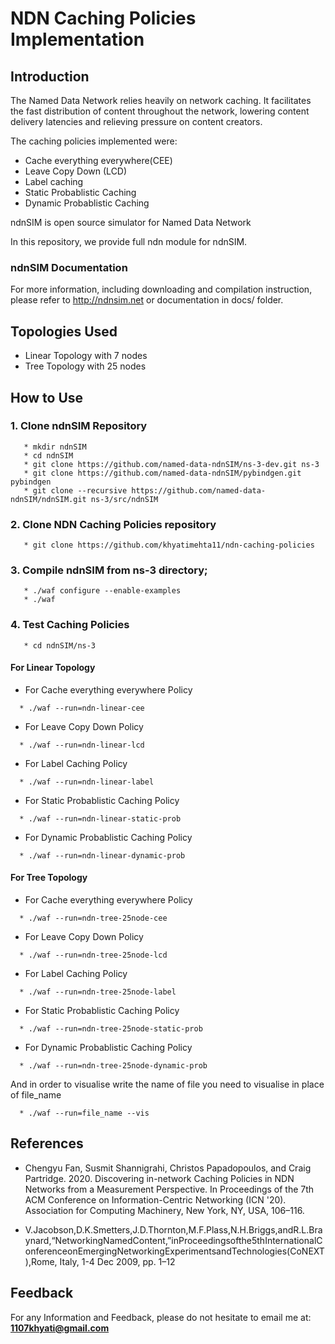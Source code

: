 # NDN Caching Policies Implementation

## Introduction

The Named Data Network relies heavily on network caching. It facilitates the fast distribution of
content throughout the network, lowering content delivery latencies and relieving pressure on content
creators.

The caching policies implemented were:

- Cache everything everywhere(CEE)
- Leave Copy Down (LCD)
- Label caching
- Static Probablistic Caching
- Dynamic Probablistic Caching


ndnSIM is open source simulator for Named Data Network

In this repository, we provide full ndn module for ndnSIM.




### ndnSIM Documentation
For more information, including downloading and compilation instruction, please refer to http://ndnsim.net or documentation in docs/ folder.

## Topologies Used

- Linear Topology with 7 nodes
- Tree Topology with 25 nodes
## How to Use

### 1. Clone ndnSIM Repository
```
   * mkdir ndnSIM
   * cd ndnSIM
   * git clone https://github.com/named-data-ndnSIM/ns-3-dev.git ns-3
   * git clone https://github.com/named-data-ndnSIM/pybindgen.git pybindgen
   * git clone --recursive https://github.com/named-data-ndnSIM/ndnSIM.git ns-3/src/ndnSIM
```
### 2. Clone NDN Caching Policies repository
```
   * git clone https://github.com/khyatimehta11/ndn-caching-policies
```
### 3. Compile ndnSIM from ns-3 directory; 
```
   * ./waf configure --enable-examples
   * ./waf
```

### 4. Test Caching Policies
```
   * cd ndnSIM/ns-3
```   
#### For Linear Topology

   - For Cache everything everywhere Policy
 ```
   * ./waf --run=ndn-linear-cee
```  
  - For Leave Copy Down Policy
 ```
   * ./waf --run=ndn-linear-lcd
``` 
  - For Label Caching Policy
 ```
   * ./waf --run=ndn-linear-label
``` 
  - For Static Probablistic Caching Policy
 ```
   * ./waf --run=ndn-linear-static-prob
``` 
  - For Dynamic Probablistic Caching Policy
 ```
   * ./waf --run=ndn-linear-dynamic-prob
```  
#### For Tree  Topology

   - For Cache everything everywhere Policy
 ```
   * ./waf --run=ndn-tree-25node-cee
```  
  - For Leave Copy Down Policy
 ```
   * ./waf --run=ndn-tree-25node-lcd
``` 
  - For Label Caching Policy
 ```
   * ./waf --run=ndn-tree-25node-label
``` 
  - For Static Probablistic Caching Policy
 ```
   * ./waf --run=ndn-tree-25node-static-prob
``` 
  - For Dynamic Probablistic Caching Policy
 ```
   * ./waf --run=ndn-tree-25node-dynamic-prob
```  
 
 And in order to visualise write the name of file you need to visualise in place of file_name
 ```
   * ./waf --run=file_name --vis
```

## References

-  Chengyu Fan, Susmit Shannigrahi, Christos Papadopoulos, and Craig Partridge. 2020. Discovering in-network Caching Policies in NDN Networks from a Measurement Perspective. In Proceedings of the 7th ACM Conference on Information-Centric Networking (ICN '20). Association for Computing Machinery, New York, NY, USA, 106–116.

- V.Jacobson,D.K.Smetters,J.D.Thornton,M.F.Plass,N.H.Briggs,andR.L.Braynard,“NetworkingNamedContent,”inProceedingsofthe5thInternationalConferenceonEmergingNetworkingExperimentsandTechnologies(CoNEXT),Rome, Italy, 1-4 Dec 2009, pp. 1–12

## Feedback
For any Information and Feedback, please do not hesitate to email me at: **1107khyati@gmail.com**
